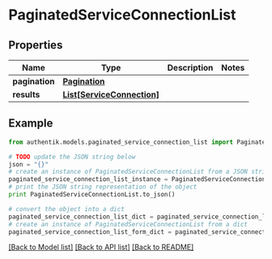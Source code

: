 # PaginatedServiceConnectionList


## Properties
Name | Type | Description | Notes
------------ | ------------- | ------------- | -------------
**pagination** | [**Pagination**](Pagination.md) |  | 
**results** | [**List[ServiceConnection]**](ServiceConnection.md) |  | 

## Example

```python
from authentik.models.paginated_service_connection_list import PaginatedServiceConnectionList

# TODO update the JSON string below
json = "{}"
# create an instance of PaginatedServiceConnectionList from a JSON string
paginated_service_connection_list_instance = PaginatedServiceConnectionList.from_json(json)
# print the JSON string representation of the object
print PaginatedServiceConnectionList.to_json()

# convert the object into a dict
paginated_service_connection_list_dict = paginated_service_connection_list_instance.to_dict()
# create an instance of PaginatedServiceConnectionList from a dict
paginated_service_connection_list_form_dict = paginated_service_connection_list.from_dict(paginated_service_connection_list_dict)
```
[[Back to Model list]](../README.md#documentation-for-models) [[Back to API list]](../README.md#documentation-for-api-endpoints) [[Back to README]](../README.md)


